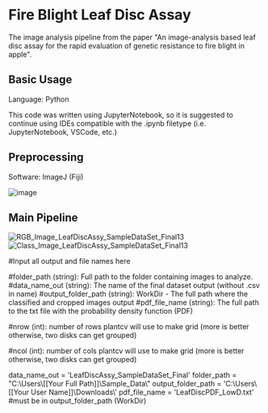 # Fire Blight Leaf Disc Assay
The image analysis pipeline from the paper "An image-analysis based leaf disc assay for the rapid evaluation of genetic resistance to fire blight in apple".

## Basic Usage
Language: Python

This code was written using JupyterNotebook, so it is suggested to continue using IDEs compatible with the .ipynb filetype (i.e. JupyterNotebook, VSCode, etc.)

## Preprocessing
Software: ImageJ (Fiji) 

![image](https://github.com/RichardTegtmeier/Fire-Blight-Leaf-Disc-Assay/assets/55664780/d0ecad09-d52a-4b38-8117-fc6625ad4f90)




## Main Pipeline
![RGB_Image_LeafDiscAssy_SampleDataSet_Final13](https://github.com/RichardTegtmeier/Fire-Blight-Leaf-Disc-Assay/assets/55664780/ed52c896-5087-45e3-800b-3af5402dcb34) ![Class_Image_LeafDiscAssy_SampleDataSet_Final13](https://github.com/RichardTegtmeier/Fire-Blight-Leaf-Disc-Assay/assets/55664780/b37c160d-81b6-4d6d-8e26-e48717d6c8c9) 

#Input all output and file names here

#folder_path (string): Full path to the folder containing images to analyze.
#data_name_out (string): The name of the final dataset output (without .csv in name)
#output_folder_path (string): WorkDir - The full path where the classified and cropped images output
#pdf_file_name (string): The full path to the txt file with the probability density function (PDF)

#nrow (int): number of rows plantcv will use to make grid  (more is better otherwise, two disks can get grouped)

#ncol (int): number of cols plantcv will use to make grid (more is better otherwise, two disks can get grouped)
    
data_name_out = 'LeafDiscAssy_SampleDataSet_Final'
folder_path = "C:\\Users\\[[Your Full Path]]\\Sample_Data\\"
output_folder_path = 'C:\\Users\\[[Your User Name]]\\Downloads\\'
pdf_file_name = 'LeafDiscPDF_LowD.txt' #must be in output_folder_path (WorkDir)





